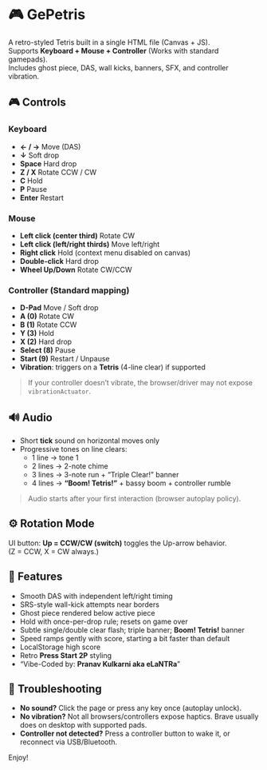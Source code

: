 # 🎮 GePetris

A retro-styled Tetris built in a single HTML file (Canvas + JS).  
Supports **Keyboard + Mouse + Controller** (Works with standard gamepads).  
Includes ghost piece, DAS, wall kicks, banners, SFX, and controller vibration.


## 🎮 Controls

### Keyboard
- **← / →** Move (DAS)  
- **↓** Soft drop  
- **Space** Hard drop  
- **Z / X** Rotate CCW / CW  
- **C** Hold  
- **P** Pause  
- **Enter** Restart

### Mouse
- **Left click (center third)** Rotate CW  
- **Left click (left/right thirds)** Move left/right  
- **Right click** Hold (context menu disabled on canvas)  
- **Double-click** Hard drop  
- **Wheel Up/Down** Rotate CW/CCW

### Controller (Standard mapping)
- **D-Pad** Move / Soft drop  
- **A (0)** Rotate CW  
- **B (1)** Rotate CCW  
- **Y (3)** Hold  
- **X (2)** Hard drop  
- **Select (8)** Pause  
- **Start (9)** Restart / Unpause  
- **Vibration**: triggers on a **Tetris** (4-line clear) if supported

> If your controller doesn’t vibrate, the browser/driver may not expose `vibrationActuator`.

## 🔊 Audio
- Short **tick** sound on horizontal moves only  
- Progressive tones on line clears:
  - 1 line → tone 1  
  - 2 lines → 2-note chime  
  - 3 lines → 3-note run + “Triple Clear!” banner  
  - 4 lines → **“Boom! Tetris!”** + bassy boom + controller rumble  

> Audio starts after your first interaction (browser autoplay policy).

## ⚙️ Rotation Mode
UI button: **Up = CCW/CW (switch)** toggles the Up-arrow behavior.  
(Z = CCW, X = CW always.)

## 🧠 Features
- Smooth DAS with independent left/right timing  
- SRS-style wall-kick attempts near borders  
- Ghost piece rendered below active piece  
- Hold with once-per-drop rule; resets on game over  
- Subtle single/double clear flash; triple banner; **Boom! Tetris!** banner  
- Speed ramps gently with score, starting a bit faster than default  
- LocalStorage high score  
- Retro **Press Start 2P** styling  
- “Vibe-Coded by: **Pranav Kulkarni aka eLaNTRa**”

## 🐛 Troubleshooting
- **No sound?** Click the page or press any key once (autoplay unlock).  
- **No vibration?** Not all browsers/controllers expose haptics. Brave usually does on desktop with supported pads.  
- **Controller not detected?** Press a controller button to wake it, or reconnect via USB/Bluetooth.

Enjoy!
